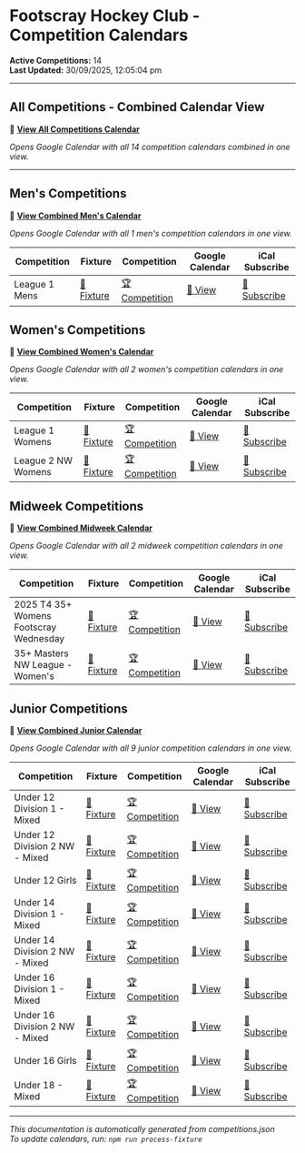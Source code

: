 # Footscray Hockey Club - Competition Calendars

**Active Competitions:** 14  
**Last Updated:** 30/09/2025, 12:05:04 pm  

---

## All Competitions - Combined Calendar View

📅 **<a href="https://calendar.google.com/calendar/embed?height=600&wkst=2&ctz=Australia%2FMelbourne&showPrint=0&showTz=0&src=e5b4e34ae8aa71f8f86178b195b908ccdc38cd5694eb4a468b467aa8d67f4f0a%40group.calendar.google.com&src=d1b49e075ba05119dc13e51eba84549f50045b195577beb97286e200dc574dab%40group.calendar.google.com&src=de176a7d8a94cda770a6c10467e10dffc86ac14f6762693b195d002bb13895e1%40group.calendar.google.com&src=a1dd7d3ae24165be6fc0f2c097f3ab3fab127282c078e0fbe9975da4969f2cfb%40group.calendar.google.com&src=15353587bd4dd21c88b7479be13e5daf847d6ed6a834eee0c433d03fe37fcca4%40group.calendar.google.com&src=0c06381c76848567adb2436e32c6705ca890455a25aa8eb54e365ec8cee8ccb7%40group.calendar.google.com&src=d63fae54c2022ba156f0cbdc7d0154f96834c7bcc6c785929330d143cccfd7aa%40group.calendar.google.com&src=66a46ace7c27e5f96e5ac594a62541c742470c490dad18fae266d1aa001517a9%40group.calendar.google.com&src=d0e8ec50cadbb8066baee440e72bfcf7e3abfa0122f5e58211ac3ddd1f6bc772%40group.calendar.google.com&src=9c199f8c15d051e8f7308e6d73d0873279a56857063871ad377e981723b64c7c%40group.calendar.google.com&src=64e8e1fa75c6ea385a79d22b57055333e5587b42078746ee07bf5c92b9b68469%40group.calendar.google.com&src=25fa2cf226e191fa9317e18473156cf97e3a7704c68cc800aecd0d22f862ec5b%40group.calendar.google.com&src=62af74be3c33ecb4259d40e3932de58266765e1918eea5e8eb1aaeabf95eab52%40group.calendar.google.com&src=198a856bffaad81af4ee724b46b689b455c83d53bddb82e9a3f5a085895e8412%40group.calendar.google.com&src=8907e08af2f302907eb1a02984cb644c26d3a7e012b6713d8f1b39823e3980c1%40group.calendar.google.com&color=%23616161&color=%23285F9B&color=%23D50000&color=%23D50000&color=%23008000&color=%23008000&color=%23FF8C00&color=%23FF8C00&color=%23FF8C00&color=%23FF8C00&color=%23FF8C00&color=%23FF8C00&color=%23FF8C00&color=%23FF8C00&color=%23FF8C00" target="_blank">View All Competitions Calendar</a>**

*Opens Google Calendar with all 14 competition calendars combined in one view.*

---

## Men's Competitions

📅 **<a href="https://calendar.google.com/calendar/embed?height=600&wkst=2&ctz=Australia%2FMelbourne&showPrint=0&showTz=0&src=e5b4e34ae8aa71f8f86178b195b908ccdc38cd5694eb4a468b467aa8d67f4f0a%40group.calendar.google.com&src=d1b49e075ba05119dc13e51eba84549f50045b195577beb97286e200dc574dab%40group.calendar.google.com&color=%23616161&color=%23285F9B" target="_blank">View Combined Men's Calendar</a>**

*Opens Google Calendar with all 1 men's competition calendars in one view.*

| Competition | Fixture | Competition | Google Calendar | iCal Subscribe |
|-------------|----------|-------------|----------|----------------|
| League 1 Mens | <a href="https://www.hockeyvictoria.org.au/games/team/23987/375022" target="_blank">🏑 Fixture</a> | <a href="https://www.hockeyvictoria.org.au/games/23987/39698" target="_blank">🏆 Competition</a> | <a href="https://calendar.google.com/calendar/embed?src=d1b49e075ba05119dc13e51eba84549f50045b195577beb97286e200dc574dab%40group.calendar.google.com" target="_blank">📅 View</a> | <a href="https://calendar.google.com/calendar/ical/d1b49e075ba05119dc13e51eba84549f50045b195577beb97286e200dc574dab%40group.calendar.google.com/public/basic.ics" target="_blank">📲 Subscribe</a> |


## Women's Competitions

📅 **<a href="https://calendar.google.com/calendar/embed?height=600&wkst=2&ctz=Australia%2FMelbourne&showPrint=0&showTz=0&src=e5b4e34ae8aa71f8f86178b195b908ccdc38cd5694eb4a468b467aa8d67f4f0a%40group.calendar.google.com&src=de176a7d8a94cda770a6c10467e10dffc86ac14f6762693b195d002bb13895e1%40group.calendar.google.com&src=a1dd7d3ae24165be6fc0f2c097f3ab3fab127282c078e0fbe9975da4969f2cfb%40group.calendar.google.com&color=%23616161&color=%23285F9B&color=%23285F9B" target="_blank">View Combined Women's Calendar</a>**

*Opens Google Calendar with all 2 women's competition calendars in one view.*

| Competition | Fixture | Competition | Google Calendar | iCal Subscribe |
|-------------|----------|-------------|----------|----------------|
| League 1 Womens | <a href="https://www.hockeyvictoria.org.au/games/team/23987/375029" target="_blank">🏑 Fixture</a> | <a href="https://www.hockeyvictoria.org.au/games/23987/39696" target="_blank">🏆 Competition</a> | <a href="https://calendar.google.com/calendar/embed?src=de176a7d8a94cda770a6c10467e10dffc86ac14f6762693b195d002bb13895e1%40group.calendar.google.com" target="_blank">📅 View</a> | <a href="https://calendar.google.com/calendar/ical/de176a7d8a94cda770a6c10467e10dffc86ac14f6762693b195d002bb13895e1%40group.calendar.google.com/public/basic.ics" target="_blank">📲 Subscribe</a> |
| League 2 NW Womens | <a href="https://www.hockeyvictoria.org.au/games/team/23987/375038" target="_blank">🏑 Fixture</a> | <a href="https://www.hockeyvictoria.org.au/games/23987/39699" target="_blank">🏆 Competition</a> | <a href="https://calendar.google.com/calendar/embed?src=a1dd7d3ae24165be6fc0f2c097f3ab3fab127282c078e0fbe9975da4969f2cfb%40group.calendar.google.com" target="_blank">📅 View</a> | <a href="https://calendar.google.com/calendar/ical/a1dd7d3ae24165be6fc0f2c097f3ab3fab127282c078e0fbe9975da4969f2cfb%40group.calendar.google.com/public/basic.ics" target="_blank">📲 Subscribe</a> |


## Midweek Competitions

📅 **<a href="https://calendar.google.com/calendar/embed?height=600&wkst=2&ctz=Australia%2FMelbourne&showPrint=0&showTz=0&src=e5b4e34ae8aa71f8f86178b195b908ccdc38cd5694eb4a468b467aa8d67f4f0a%40group.calendar.google.com&src=15353587bd4dd21c88b7479be13e5daf847d6ed6a834eee0c433d03fe37fcca4%40group.calendar.google.com&src=0c06381c76848567adb2436e32c6705ca890455a25aa8eb54e365ec8cee8ccb7%40group.calendar.google.com&color=%23616161&color=%23008000&color=%23008000" target="_blank">View Combined Midweek Calendar</a>**

*Opens Google Calendar with all 2 midweek competition calendars in one view.*

| Competition | Fixture | Competition | Google Calendar | iCal Subscribe |
|-------------|----------|-------------|----------|----------------|
| 2025 T4 35+ Womens Footscray Wednesday | <a href="https://www.hockeyvictoria.org.au/games/team/24044/376315" target="_blank">🏑 Fixture</a> | <a href="https://www.hockeyvictoria.org.au/games/24044/39773" target="_blank">🏆 Competition</a> | <a href="https://calendar.google.com/calendar/embed?src=15353587bd4dd21c88b7479be13e5daf847d6ed6a834eee0c433d03fe37fcca4%40group.calendar.google.com" target="_blank">📅 View</a> | <a href="https://calendar.google.com/calendar/ical/15353587bd4dd21c88b7479be13e5daf847d6ed6a834eee0c433d03fe37fcca4%40group.calendar.google.com/public/basic.ics" target="_blank">📲 Subscribe</a> |
| 35+ Masters NW League - Women's | <a href="https://www.hockeyvictoria.org.au/games/team/23987/375010" target="_blank">🏑 Fixture</a> | <a href="https://www.hockeyvictoria.org.au/games/23987/39697" target="_blank">🏆 Competition</a> | <a href="https://calendar.google.com/calendar/embed?src=0c06381c76848567adb2436e32c6705ca890455a25aa8eb54e365ec8cee8ccb7%40group.calendar.google.com" target="_blank">📅 View</a> | <a href="https://calendar.google.com/calendar/ical/0c06381c76848567adb2436e32c6705ca890455a25aa8eb54e365ec8cee8ccb7%40group.calendar.google.com/public/basic.ics" target="_blank">📲 Subscribe</a> |


## Junior Competitions

📅 **<a href="https://calendar.google.com/calendar/embed?height=600&wkst=2&ctz=Australia%2FMelbourne&showPrint=0&showTz=0&src=e5b4e34ae8aa71f8f86178b195b908ccdc38cd5694eb4a468b467aa8d67f4f0a%40group.calendar.google.com&src=d63fae54c2022ba156f0cbdc7d0154f96834c7bcc6c785929330d143cccfd7aa%40group.calendar.google.com&src=66a46ace7c27e5f96e5ac594a62541c742470c490dad18fae266d1aa001517a9%40group.calendar.google.com&src=d0e8ec50cadbb8066baee440e72bfcf7e3abfa0122f5e58211ac3ddd1f6bc772%40group.calendar.google.com&src=9c199f8c15d051e8f7308e6d73d0873279a56857063871ad377e981723b64c7c%40group.calendar.google.com&src=64e8e1fa75c6ea385a79d22b57055333e5587b42078746ee07bf5c92b9b68469%40group.calendar.google.com&src=25fa2cf226e191fa9317e18473156cf97e3a7704c68cc800aecd0d22f862ec5b%40group.calendar.google.com&src=62af74be3c33ecb4259d40e3932de58266765e1918eea5e8eb1aaeabf95eab52%40group.calendar.google.com&src=198a856bffaad81af4ee724b46b689b455c83d53bddb82e9a3f5a085895e8412%40group.calendar.google.com&src=8907e08af2f302907eb1a02984cb644c26d3a7e012b6713d8f1b39823e3980c1%40group.calendar.google.com&color=%23616161&color=%23FF8C00&color=%23FF8C00&color=%23FF8C00&color=%23FF8C00&color=%23FF8C00&color=%23FF8C00&color=%23FF8C00&color=%23FF8C00&color=%23FF8C00" target="_blank">View Combined Junior Calendar</a>**

*Opens Google Calendar with all 9 junior competition calendars in one view.*

| Competition | Fixture | Competition | Google Calendar | iCal Subscribe |
|-------------|----------|-------------|----------|----------------|
| Under 12 Division 1 - Mixed | <a href="https://www.hockeyvictoria.org.au/games/team/23988/375065" target="_blank">🏑 Fixture</a> | <a href="https://www.hockeyvictoria.org.au/games/23988/39704" target="_blank">🏆 Competition</a> | <a href="https://calendar.google.com/calendar/embed?src=d63fae54c2022ba156f0cbdc7d0154f96834c7bcc6c785929330d143cccfd7aa%40group.calendar.google.com" target="_blank">📅 View</a> | <a href="https://calendar.google.com/calendar/ical/d63fae54c2022ba156f0cbdc7d0154f96834c7bcc6c785929330d143cccfd7aa%40group.calendar.google.com/public/basic.ics" target="_blank">📲 Subscribe</a> |
| Under 12 Division 2 NW - Mixed | <a href="https://www.hockeyvictoria.org.au/games/team/23988/375077" target="_blank">🏑 Fixture</a> | <a href="https://www.hockeyvictoria.org.au/games/23988/39715" target="_blank">🏆 Competition</a> | <a href="https://calendar.google.com/calendar/embed?src=66a46ace7c27e5f96e5ac594a62541c742470c490dad18fae266d1aa001517a9%40group.calendar.google.com" target="_blank">📅 View</a> | <a href="https://calendar.google.com/calendar/ical/66a46ace7c27e5f96e5ac594a62541c742470c490dad18fae266d1aa001517a9%40group.calendar.google.com/public/basic.ics" target="_blank">📲 Subscribe</a> |
| Under 12 Girls | <a href="https://www.hockeyvictoria.org.au/games/team/23988/375099" target="_blank">🏑 Fixture</a> | <a href="https://www.hockeyvictoria.org.au/games/23988/39708" target="_blank">🏆 Competition</a> | <a href="https://calendar.google.com/calendar/embed?src=d0e8ec50cadbb8066baee440e72bfcf7e3abfa0122f5e58211ac3ddd1f6bc772%40group.calendar.google.com" target="_blank">📅 View</a> | <a href="https://calendar.google.com/calendar/ical/d0e8ec50cadbb8066baee440e72bfcf7e3abfa0122f5e58211ac3ddd1f6bc772%40group.calendar.google.com/public/basic.ics" target="_blank">📲 Subscribe</a> |
| Under 14 Division 1 - Mixed | <a href="https://www.hockeyvictoria.org.au/games/team/23988/375108" target="_blank">🏑 Fixture</a> | <a href="https://www.hockeyvictoria.org.au/games/23988/39705" target="_blank">🏆 Competition</a> | <a href="https://calendar.google.com/calendar/embed?src=9c199f8c15d051e8f7308e6d73d0873279a56857063871ad377e981723b64c7c%40group.calendar.google.com" target="_blank">📅 View</a> | <a href="https://calendar.google.com/calendar/ical/9c199f8c15d051e8f7308e6d73d0873279a56857063871ad377e981723b64c7c%40group.calendar.google.com/public/basic.ics" target="_blank">📲 Subscribe</a> |
| Under 14 Division 2 NW - Mixed | <a href="https://www.hockeyvictoria.org.au/games/team/23988/375119" target="_blank">🏑 Fixture</a> | <a href="https://www.hockeyvictoria.org.au/games/23988/39716" target="_blank">🏆 Competition</a> | <a href="https://calendar.google.com/calendar/embed?src=64e8e1fa75c6ea385a79d22b57055333e5587b42078746ee07bf5c92b9b68469%40group.calendar.google.com" target="_blank">📅 View</a> | <a href="https://calendar.google.com/calendar/ical/64e8e1fa75c6ea385a79d22b57055333e5587b42078746ee07bf5c92b9b68469%40group.calendar.google.com/public/basic.ics" target="_blank">📲 Subscribe</a> |
| Under 16 Division 1 - Mixed | <a href="https://www.hockeyvictoria.org.au/games/team/23988/375148" target="_blank">🏑 Fixture</a> | <a href="https://www.hockeyvictoria.org.au/games/23988/39706" target="_blank">🏆 Competition</a> | <a href="https://calendar.google.com/calendar/embed?src=25fa2cf226e191fa9317e18473156cf97e3a7704c68cc800aecd0d22f862ec5b%40group.calendar.google.com" target="_blank">📅 View</a> | <a href="https://calendar.google.com/calendar/ical/25fa2cf226e191fa9317e18473156cf97e3a7704c68cc800aecd0d22f862ec5b%40group.calendar.google.com/public/basic.ics" target="_blank">📲 Subscribe</a> |
| Under 16 Division 2 NW - Mixed | <a href="https://www.hockeyvictoria.org.au/games/team/23988/375159" target="_blank">🏑 Fixture</a> | <a href="https://www.hockeyvictoria.org.au/games/23988/39717" target="_blank">🏆 Competition</a> | <a href="https://calendar.google.com/calendar/embed?src=62af74be3c33ecb4259d40e3932de58266765e1918eea5e8eb1aaeabf95eab52%40group.calendar.google.com" target="_blank">📅 View</a> | <a href="https://calendar.google.com/calendar/ical/62af74be3c33ecb4259d40e3932de58266765e1918eea5e8eb1aaeabf95eab52%40group.calendar.google.com/public/basic.ics" target="_blank">📲 Subscribe</a> |
| Under 16 Girls | <a href="https://www.hockeyvictoria.org.au/games/team/23988/375174" target="_blank">🏑 Fixture</a> | <a href="https://www.hockeyvictoria.org.au/games/23988/39710" target="_blank">🏆 Competition</a> | <a href="https://calendar.google.com/calendar/embed?src=198a856bffaad81af4ee724b46b689b455c83d53bddb82e9a3f5a085895e8412%40group.calendar.google.com" target="_blank">📅 View</a> | <a href="https://calendar.google.com/calendar/ical/198a856bffaad81af4ee724b46b689b455c83d53bddb82e9a3f5a085895e8412%40group.calendar.google.com/public/basic.ics" target="_blank">📲 Subscribe</a> |
| Under 18 - Mixed | <a href="https://www.hockeyvictoria.org.au/games/team/23988/375182" target="_blank">🏑 Fixture</a> | <a href="https://www.hockeyvictoria.org.au/games/23988/39707" target="_blank">🏆 Competition</a> | <a href="https://calendar.google.com/calendar/embed?src=8907e08af2f302907eb1a02984cb644c26d3a7e012b6713d8f1b39823e3980c1%40group.calendar.google.com" target="_blank">📅 View</a> | <a href="https://calendar.google.com/calendar/ical/8907e08af2f302907eb1a02984cb644c26d3a7e012b6713d8f1b39823e3980c1%40group.calendar.google.com/public/basic.ics" target="_blank">📲 Subscribe</a> |


---

*This documentation is automatically generated from competitions.json*  
*To update calendars, run: `npm run process-fixture`*
